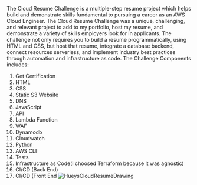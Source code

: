The Cloud Resume Challenge is a multiple-step resume project which helps build and demonstrate skills fundamental to pursuing a career as an AWS Cloud Engineer. 
The Cloud Resume Challenge was a unique, challenging, and relevant project to add to my portfolio, host my resume, and demonstrate a variety of skills employers look for in applicants. The challenge not only requires you to build a resume programmatically, using HTML and CSS, but host that resume, integrate a database backend, connect resources serverless, and implement industry best practices through automation and infrastructure as code.
The Challenge Components includes:
1. Get Certification
2. HTML
3. CSS
4. Static S3 Website
5. DNS
6. JavaScript
7. API
8. Lambda Function
9. WAF
10. Dynamodb
11. Cloudwatch
12. Python
13. AWS CLI
14. Tests
15. Infrastructure as Code(I choosed Terraform because it was agnostic)
16. CI/CD (Back End)
17. CI/CD (Front End
    ![HueysCloudResumeDrawing](https://github.com/amenra1971/Huey-s-Resume-Challenge/assets/143852344/df225ee0-1d19-402b-8a8c-0b841d3d2762)
 
